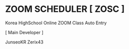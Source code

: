 # ZOOM SCHEDULER [ ZOSC ]

Korea HighSchool Online ZOOM Class Auto Entry



[ Main Developer ]

JunseoKR
Zerix43
